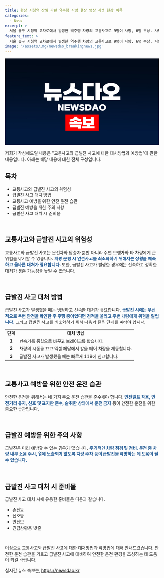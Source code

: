 ```yaml
---
title: 현장 시청역 잔해 파편 역주행 사망 현장 영상 사건 현장 이목
categories:
  - News
excerpt: >
  서울 중구 시청역 교차로에서 발생한 역주행 차량의 교통사고로 9명이 사망, 6명 부상. 사망자 중 일부는 은행 직원. 운전자 A 씨는 교통사고처리 특례법 위반으로 입건됐으며, 급발진 주장에 대한 조사 중. 사고 차량 감식과 EDR 분석 예정. 
feature_text: >
  서울 중구 시청역 교차로에서 발생한 역주행 차량의 교통사고로 9명이 사망, 6명 부상. 사망자 중 일부는 은행 직원. 운전자 A 씨는 교통사고처리 특례법 위반으로 입건됐으며, 급발진 주장에 대한 조사 중. 사고 차량 감식과 EDR 분석 예정. 
image: '/assets/img/newsdao_breakingnews.jpg'
---
```


<p><img src="/assets/img/newsdao_breakingnews.jpg" alt="cryptoinkorea 속보" /></p>

<p>저희가 작성해드릴 내용은 "교통사고와 급발진 사고에 대한 대처방법과 예방법"에 관한 내용입니다. 아래는 해당 내용에 대한 전체 구성입니다.</p>

<h2 data-ke-size="size26">목차</h2>

<ul>
  <li>교통사고와 급발진 사고의 위험성</li>
  <li>급발진 사고 대처 방법</li>
  <li>교통사고 예방을 위한 안전 운전 습관</li>
  <li>급발진 예방을 위한 주의 사항</li>
  <li>급발진 사고 대처 시 준비물</li>
</ul>

<p data-ke-size="size16">&nbsp;</p>

<h2 data-ke-size="size26">교통사고와 급발진 사고의 위험성</h2>

<p>교통사고와 급발진 사고는 운전자와 탑승자 뿐만 아니라 주변 보행자와 타 차량에게 큰 위험을 야기할 수 있습니다. <b><span style="color: #1a5490;">차량 운행 시 안전사고를 최소화하기 위해서는 상황을 예측하고 올바른 대처가 필요합니다.</span></b> 또한, 급발진 사고가 발생한 경우에는 신속하고 정확한 대처가 생존 가능성을 높일 수 있습니다. </p>

<p data-ke-size="size16">&nbsp;</p>

<h2 data-ke-size="size26">급발진 사고 대처 방법</h2>

<p>급발진 사고가 발생했을 때는 냉정하고 신속한 대처가 중요합니다. <b><span style="color: #1a5490;">급발진 시에는 우선적으로 주변 안전을 확인한 후 주행 중이었다면 경적을 울리고 주변 차량에게 위험을 알립니다.</span></b> 그리고 급발진 사고를 최소화하기 위해 다음과 같은 단계를 따라야 합니다.</p>

<table>
  <tr>
    <td style="text-align: center; height: 17px;"><b>단계</b></td>
    <td style="text-align: center; height: 17px;"><b>대처 방법</b></td>
  </tr>
  <tr>
    <td style="text-align: center; height: 17px;"><b>1</b></td>
    <td>변속기를 중립으로 바꾸고 브레이크를 밟습니다.</td>
  </tr>
  <tr>
    <td style="text-align: center; height: 17px;"><b>2</b></td>
    <td>차량의 시동을 끄고 엑셀 페달에서 발을 떼어 차량을 제동합니다.</td>
  </tr>
  <tr>
    <td style="text-align: center; height: 17px;"><b>3</b></td>
    <td>급발진 사고가 발생했을 때는 빠르게 119에 신고합니다.</td>
  </tr>
</table>

<p data-ke-size="size16">&nbsp;</p>

<h2 data-ke-size="size26">교통사고 예방을 위한 안전 운전 습관</h2>

<p>안전한 운전을 위해서는 네 가지 주요 운전 습관을 준수해야 합니다. <b><span style="color: #1a5490;">안전벨트 착용, 안전거리 유지, 신호 및 표지판 준수, 술취한 상태에서 운전 금지</span></b> 등이 안전한 운전을 위한 중요한 습관입니다. </p>

<p data-ke-size="size16">&nbsp;</p>

<h2 data-ke-size="size26">급발진 예방을 위한 주의 사항</h2>

<p>급발진은 미리 예방할 수 있는 경우가 많습니다. <b><span style="color: #1a5490;">주기적인 차량 점검 및 정비, 운전 중 차량 내부 소음 주시, 열에 노출되지 않도록 차량 주차 등이 급발진을 예방하는 데 도움이 될 수 있습니다.</span></b> </p>

<p data-ke-size="size16">&nbsp;</p>

<h2 data-ke-size="size26">급발진 사고 대처 시 준비물</h2>

<p>급발진 사고 대처 시에 유용한 준비물은 다음과 같습니다. </p>

<ul>
  <li>손전등</li>
  <li>신호등</li>
  <li>안전모</li>
  <li>긴급상황용 밧줄</li>
</ul>

<p data-ke-size="size16">&nbsp;</p>

<p>이상으로 교통사고와 급발진 사고에 대한 대처방법과 예방법에 대해 안내드렸습니다. 안전한 운전 습관을 기르고 급발진 사고에 대비하여 안전한 운전 환경을 조성하는 데 도움이 되길 바랍니다.</p>
실시간 뉴스 속보는, <a href="https://newsdao.kr" rel="dofollow">https://newsdao.kr</a>


